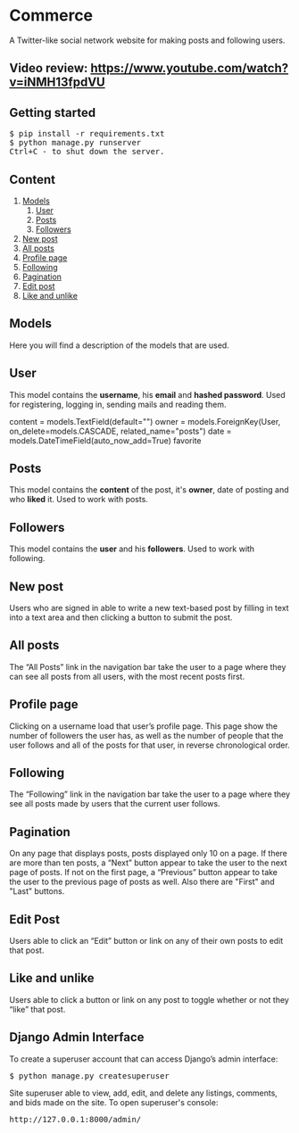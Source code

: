 # Commerce
A Twitter-like social network website for making posts and following users.


## Video review: https://www.youtube.com/watch?v=iNMH13fpdVU


## Getting started
<pre>
$ pip install -r requirements.txt
$ python manage.py runserver
<kbd>Ctrl</kbd>+<kbd>C</kbd> - to shut down the server. 
</pre> 

## Content
1. [Models](#Models)
    1. [User](#User)
    2. [Posts](#Posts)
    3. [Followers](#Followers)
2. [New post](#New-post)
3. [All posts](#All-posts)
4. [Profile page](#Profile-page)
5. [Following](#Following)
6. [Pagination](#Pagination) 
7. [Edit post](#Edit-post) 
8. [Like and unlike](#Like-and-unlike)


## **Models**

Here you will find a description of the models that are used.

## User

This model contains the **username**, his **email** and **hashed password**.
Used for registering, logging in, sending mails and reading them.

content = models.TextField(default="")
    owner = models.ForeignKey(User, on_delete=models.CASCADE, related_name="posts")
    date = models.DateTimeField(auto_now_add=True)
    favorite

## Posts

This model contains the **content** of the post, it's **owner**, date of posting and who **liked** it.
Used to work with posts.

## Followers

This model contains the **user** and his **followers**.
Used to work with following.

## **New post**

Users who are signed in able to write a new text-based post by filling in text into a text area and then clicking a button to submit the post.

## **All posts**

The “All Posts” link in the navigation bar take the user to a page where they can see all posts from all users, with the most recent posts first.

## **Profile page**

Clicking on a username load that user’s profile page. This page show the number of followers the user has, as well as the number of people that the user follows and all of the posts for that user, in reverse chronological order.

## **Following**

The “Following” link in the navigation bar take the user to a page where they see all posts made by users that the current user follows.

## **Pagination**

On any page that displays posts, posts displayed only 10 on a page. If there are more than ten posts, a “Next” button appear to take the user to the next page of posts. If not on the first page, a “Previous” button appear to take the user to the previous page of posts as well. Also there are "First" and "Last" buttons.

## **Edit Post**

Users able to click an “Edit” button or link on any of their own posts to edit that post.

## **Like and unlike**

Users able to click a button or link on any post to toggle whether or not they “like” that post.

## **Django Admin Interface**

To create a superuser account that can access Django’s admin interface:
<pre>$ python manage.py createsuperuser </pre>
Site superuser able to view, add, edit, and delete any listings, comments, and bids made on the site.
To open superuser's console:
<pre>http://127.0.0.1:8000/admin/</pre>
